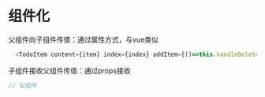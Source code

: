 # 组件化
父组件向子组件传值：通过属性方式，与vue类似
```js
  <TodoItem content={item} index={index} addItem={()=>this.handleDelete}/>
```
子组件接收父组件传值：通过props接收

```js
// 父组件

```